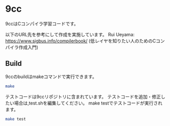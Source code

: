 # 9cc
9ccはCコンパイラ学習コードです。

以下のURL先を参考にして作成を実施しています。
Rui Ueyama:
https://www.sigbus.info/compilerbook/
(低レイヤを知りたい人のためのCコンパイラ作成入門)

## Build
9ccのbuildはmakeコマンドで実行できます。

```bash
make
```

テストコードは9ccリポジトリに含まれています。
テストコードを追加・修正したい場合は,test.shを編集してください。
make testでテストコードが実行されます。

```bash
make test
```

